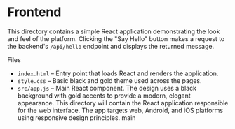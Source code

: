 # Frontend

This directory contains a simple React application demonstrating the look and feel of the platform.
Clicking the "Say Hello" button makes a request to the backend's `/api/hello`
endpoint and displays the returned message.

Files
- `index.html` – Entry point that loads React and renders the application.
- `style.css` – Basic black and gold theme used across the pages.
- `src/app.js` – Main React component.
The design uses a black background with gold accents to provide a modern, elegant appearance.
This directory will contain the React application responsible for the web interface. The app targets web, Android, and iOS platforms using responsive design principles.
 main
